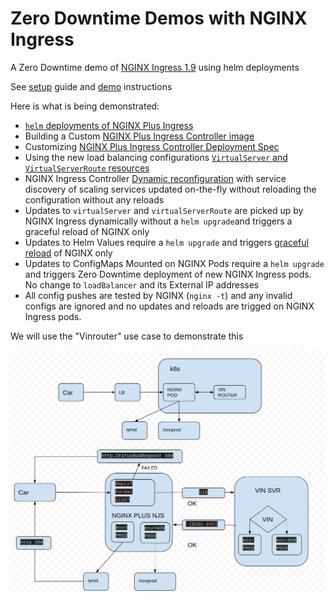 # Zero Downtime Demos with NGINX Ingress

A Zero Downtime demo of [NGINX Ingress 1.9](https://github.com/nginxinc/kubernetes-ingress/tree/release-1.9) using helm deployments

See [setup](setup.md) guide and [demo](demo.md) instructions

Here is what is being demonstrated:

 * [`helm` deployments of NGINX Plus
 Ingress](https://docs.nginx.com/nginx-ingress-controller/installation/installation-with-helm/)
 * Building a Custom [NGINX Plus Ingress Controller
 image](https://github.com/nginxinc/kubernetes-ingress/blob/master/build/DockerfileForPlus)
 * Customizing [NGINX Plus Ingress Controller Deployment
 Spec](https://github.com/nginxinc/kubernetes-ingress/blob/master/deployments/helm-chart/templates/controller-deployment.yaml)
 * Using the new load balancing configurations [`VirtualServer` and
   `VirtualServerRoute` resources](https://docs.nginx.com/nginx-ingress-controller/configuration/virtualserver-and-virtualserverroute-resources/)
 * NGINX Ingress Controller [Dynamic
   reconfiguration](https://github.com/nginxinc/kubernetes-ingress/blob/master/docs/nginx-plus.md)
   with service discovery of scaling services updated on-the-fly without
   reloading the configuration without any reloads
 * Updates to `virtualServer` and `virtualServerRoute` are picked up by NGINX
   Ingress dynamically without a `helm upgrade`and  triggers a graceful reload
   of NGINX only
 * Updates to Helm Values require a `helm upgrade`  and
   triggers [graceful reload](https://docs.nginx.com/nginx/admin-guide/basic-functionality/runtime-control/) of NGINX only
 * Updates to ConfigMaps Mounted on NGINX Pods require a `helm upgrade` and
   triggers Zero Downtime  deployment of new NGINX Ingress pods. No change to
   `loadBalancer` and its External IP addresses
 * All config pushes are tested by NGINX (`nginx -t`) and any invalid configs
   are ignored and no updates and reloads are trigged on NGINX Ingress pods.

We will use the "Vinrouter" use case to demonstrate this

![diagram of flow](njs-diag.png)
